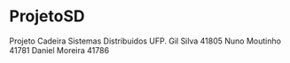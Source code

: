 # ProjetoSD
Projeto Cadeira Sistemas Distribuidos UFP.
Gil Silva 41805
Nuno Moutinho 41781
Daniel Moreira 41786
